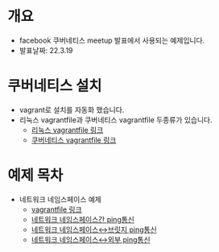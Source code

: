 # 개요
* facebook 쿠버네티스 meetup 발표에서 사용되는 예제입니다.
* 발표날짜: 22.3.19

# 쿠버네티스 설치
* vagrant로 설치를 자동화 했습니다.
* 리눅스 vagrantfile과 쿠버네티스 vagrantfile 두종류가 있습니다.
  * [리눅스 vagrantfile 링크](./vagrantfiles/linux/Readme.md)
  * [쿠버네티스 vagrantfile 링크](./vagrantfiles/k8s/Vagrantfile)

# 예제 목차
* 네트워크 네임스페이스 예제
  * [vagrantfile 링크](./vagrantfiles/linux/Readme.md)
  * [네트워크 네임스페이스간 ping통신](./network_namespace/Readme.md)
  * [네트워크 네임스페이스↔브릿지 ping통신](./network_namespace_bridge/Readme.md)
  * [네트워크 네임스페이스↔외부 ping통신](./network_namespace_gateway/Readme.md)
